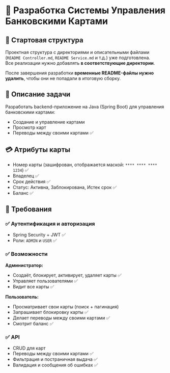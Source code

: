 <h1>🚀 Разработка Системы Управления Банковскими Картами</h1>

<h2>📁 Стартовая структура</h2>
  <p>
    Проектная структура с директориями и описательными файлами (<code>README Controller.md</code>, <code>README Service.md</code> и т.д.) уже подготовлена.<br />
    Все реализации нужно добавлять <strong>в соответствующие директории</strong>.
  </p>
  <p>
    После завершения разработки <strong>временные README-файлы нужно удалить</strong>, чтобы они не попадали в итоговую сборку.
  </p>
  
<h2>📝 Описание задачи</h2>
  <p>Разработать backend-приложение на Java (Spring Boot) для управления банковскими картами:</p>
  <ul>
    <li>Создание и управление картами </li>
    <li>Просмотр карт</li>
    <li>Переводы между своими картами ✅</li>
  </ul>

<h2>💳 Атрибуты карты</h2>
  <ul>
    <li>Номер карты (зашифрован, отображается маской: <code>**** **** **** 1234</code>) ✅</li>
    <li>Владелец ✅</li>
    <li>Срок действия ✅</li>
    <li>Статус: Активна, Заблокирована, Истек срок ✅</li>
    <li>Баланс ✅</li>
  </ul>

<h2>🧾 Требования</h2>

<h3>✅ Аутентификация и авторизация</h3>
  <ul>
    <li>Spring Security + JWT ✅</li>
    <li>Роли: <code>ADMIN</code> и <code>USER</code> ✅</li>
  </ul>

<h3>✅ Возможности</h3>
<strong>Администратор:</strong>
  <ul>
    <li>Создаёт, блокирует, активирует, удаляет карты ✅</li> 
    <li>Управляет пользователями ✅</li>
    <li>Видит все карты ✅</li>
  </ul>

<strong>Пользователь:</strong>
  <ul>
    <li>Просматривает свои карты (поиск + пагинация)</li>
    <li>Запрашивает блокировку карты ✅</li>
    <li>Делает переводы между своими картами ✅</li>
    <li>Смотрит баланс ✅</li>
  </ul>

<h3>✅ API</h3>
  <ul>
    <li>CRUD для карт</li>
    <li>Переводы между своими картами ✅</li>
    <li>Фильтрация и постраничная выдача ✅</li>
    <li>Валидация и сообщения об ошибках ✅</li>
  </ul>

[//]: # ()
[//]: # (<h3>✅ Безопасность</h3>)

[//]: # (  <ul>)

[//]: # (    <li>Шифрование данных</li>)

[//]: # (    <li>Ролевой доступ ✅</li>)

[//]: # (    <li>Маскирование номеров карт ✅</li>)

[//]: # (  </ul>)

[//]: # ()
[//]: # (<h3>✅ Работа с БД</h3>)

[//]: # (  <ul>)

[//]: # (    <li>PostgreSQL или MySQL </li>)

[//]: # (    <li>Миграции через Liquibase &#40;<code>src/main/resources/db/migration</code>&#41;</li>)

[//]: # (  </ul>)

[//]: # ()
[//]: # (<h3>✅ Документация</h3>)

[//]: # (  <ul>)

[//]: # (    <li>Swagger UI / OpenAPI — <code>docs/openapi.yaml</code></li>)

[//]: # (    <li><code>README.md</code> с инструкцией запуска</li>)

[//]: # (  </ul>)

[//]: # ()
[//]: # (<h3>✅ Развёртывание и тестирование</h3>)

[//]: # (  <ul>)

[//]: # (    <li>Docker Compose для dev-среды</li>)

[//]: # (    <li>Liquibase миграции</li>)

[//]: # (    <li>Юнит-тесты ключевой бизнес-логики</li>)

[//]: # (  </ul>)

[//]: # ()
[//]: # (<h2>📊 Оценка</h2>)

[//]: # (  <ul>)

[//]: # (    <li>Соответствие требованиям</li>)

[//]: # (    <li>Чистота архитектуры и кода</li>)

[//]: # (    <li>Безопасность</li>)

[//]: # (    <li>Обработка ошибок</li>)

[//]: # (    <li>Покрытие тестами</li>)

[//]: # (    <li>ООП и уровни абстракции</li>)

[//]: # (  </ul>)

[//]: # ()
[//]: # (<h2>💡 Технологии</h2>)

[//]: # (  <p>)

[//]: # (    Java 17+, Spring Boot, Spring Security, Spring Data JPA, PostgreSQL/MySQL, Liquibase, Docker, JWT, Swagger &#40;OpenAPI&#41;)

[//]: # (  </p>)
